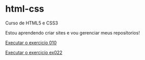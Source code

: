 # html-css
 Curso de HTML5 e CSS3

 Estou aprendendo criar sites e vou gerenciar meus reposítorios!

 <a href="https://laesilva3.github.io/html-css/exercicios/ex010/index.html">Executar o exercicío 010</a>

 <a href="https://laesilva3.github.io/html-css/exercicios/ex022/index.html">Executar o exercicío ex022</a>

 
